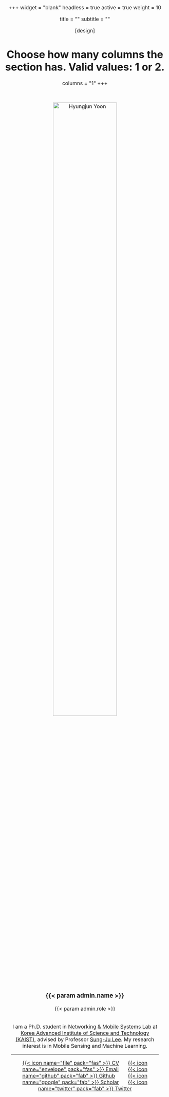 +++
widget = "blank"
headless = true
active = true
weight = 10

title = ""
subtitle = ""

[design]
  # Choose how many columns the section has. Valid values: 1 or 2.
  columns = "1"
+++

<style>
    .tab { white-space: pre; }

    body {
        font-size: 13pt;
        margin-left: 10%;
        margin-right: 10%;
    }

    a.text {
        text-decoration: underline;
    }

    div.full {
        width: 100%;
        height: 100%;
        margin-top: 50px;
        horizontal-align: middle;
    }

    div.bio {
        /* height: 100%; */
        width: 65%;
        height: 100%;
        margin-left: 35px;
        float: left;
        vertical-align: middle;
        align-items: center;
        position: relative;
    }

    div.bio_contents {
        position: absolute;
        top: 40%;
        -ms-transform: translateY(-40%);
        transform: translateY(-40%);
    }

    div.profile {
        width: 30%;
        height: 100%;
        float: left;
        align-items: center;
        text-align: center;
    }

    div.img_container {
        width: 100%;
    }

    .center-cropped {
        width: 230px;
        height: 230px;
        margin-bottom: 15px;
        background-position: center center;
        background-repeat: no-repeat;
    }

    @media only screen and (max-width: 992px) {
        body {
            font-size: 12pt;
            text-align:center;
            margin-left: 0%;
            margin-right: 0%;
        }
        .center-cropped {
            width: 70%;
            height: 70%;
            margin-right: 15%;
            margin-left: 15%;
        }
        div.profile {
            width: 70%;
            height: initial;
            margin-right: 15%;
            margin-left: 15%;
            margin-bottom: 20px;
        }
        div.bio {
            width: 80%;
            height: 100%;
            margin-right: 10%;
            margin-left: 10%;
            float: left;
            vertical-align: middle;
            align-items: initial;
            position: initial;
        }
        div.bio_contents {
            position: initial;
            top: initial%;
            -ms-transform: initial;
            transform: initial;
        }
        div.full {
            width: 100%;
            height: 100%;
            margin-top: 50px;
            horizontal-align: initial;
            vertical-align: middle;
            align-items: center;
        }
    }
</style>

<div class="full">
<div class="profile">
<div class="img_container"><center>
<img src="authors/admin/profile.png" alt="Hyungjun Yoon"
    class="img-thumbnail rounded rounded-circle center-cropped">
</center></div>

<h3>{{< param admin.name >}}</h3>
<p>{{< param admin.role >}}</p>
</div>

<div class="bio">
<div class="bio_contents">
I am a Ph.D. student in <a class="text" href="https://nmsl.kaist.ac.kr/">Networking & Mobile Systems Lab</a> at <a class="text" href="https://www.kaist.ac.kr/en/">Korea Advanced Institute of Science and Technology (KAIST)</a>, advised by Professor <a class="text" href="https://sites.google.com/site/wewantsj/">Sung-Ju Lee</a>. My research interest is in Mobile Sensing and Machine Learning.

<hr />
<a href=".">{{< icon name="file" pack="fas" >}} CV</a><span class="tab">&#9;</span>
<a href="mailto:hyungjun.yoon@kaist.ac.kr">{{< icon name="envelope" pack="fas" >}} Email</a><span class="tab">&#9;</span>
<a href="https://github.com/diamond264">{{< icon name="github" pack="fab" >}} Github</a><span class="tab">&#9;</span>
<a href="https://scholar.google.com/citations?user=a7PribYAAAAJ&hl=ko">{{< icon name="google" pack="fab" >}} Scholar</a><span class="tab">&#9;</span>
<a href="https://twitter.com/hyung_jun_yoon">{{< icon name="twitter" pack="fab" >}} Twitter</a>
</div>
</div>
</div>
